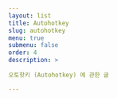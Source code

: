 ```yaml
---
layout: list
title: Autohotkey
slug: autohotkey
menu: true
submenu: false
order: 4
description: >
  
오토핫키 (Autohotkey) 에 관한 글

---
```

